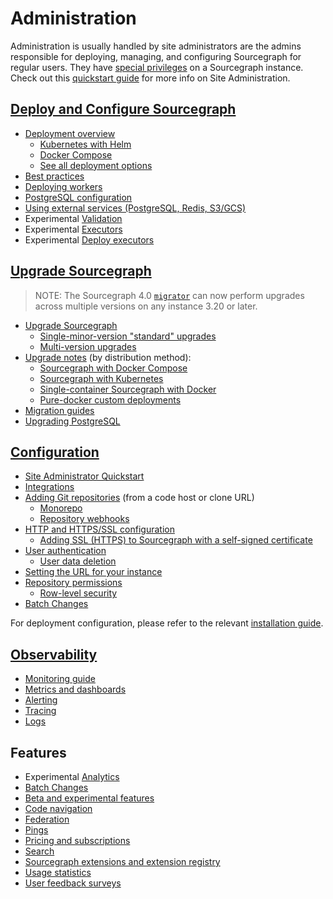 # Administration

Administration is usually handled by site administrators are the admins responsible for deploying, managing, and configuring Sourcegraph for regular users. They have [special privileges](privileges.md) on a Sourcegraph instance. Check out this [quickstart guide](how-to/site-admin-quickstart.md) for more info on Site Administration.

## [Deploy and Configure Sourcegraph](deploy/index.md)

- [Deployment overview](deploy/index.md)
  - [Kubernetes with Helm](deploy/kubernetes/helm.md)
  - [Docker Compose](deploy/docker-compose/index.md)
  - [See all deployment options](deploy/index.md#deployment-types)
- [Best practices](deployment_best_practices.md)
- [Deploying workers](workers.md)
- [PostgreSQL configuration](config/postgres-conf.md)
- [Using external services (PostgreSQL, Redis, S3/GCS)](external_services/index.md)
- <span class="badge badge-experimental">Experimental</span> [Validation](validation.md)
- <span class="badge badge-experimental">Experimental</span> [Executors](executors.md)
- <span class="badge badge-experimental">Experimental</span> [Deploy executors](deploy_executors.md)

## [Upgrade Sourcegraph](updates/index.md)

> NOTE: The Sourcegraph 4.0 [`migrator`](./how-to/manual_database_migrations.md) can now perform upgrades across 
multiple versions on any instance 3.20 or later.

- [Upgrade Sourcegraph](updates/index.md)
  - [Single-minor-version "standard" upgrades](updates/index.md#standard-upgrades)
  - [Multi-version upgrades](updates/index.md#multi-version-upgrades)
- [Upgrade notes](updates/index.md#update-notes) (by distribution method):
  - [Sourcegraph with Docker Compose](updates/docker_compose.md)
  - [Sourcegraph with Kubernetes](updates/kubernetes.md)
  - [Single-container Sourcegraph with Docker](updates/server.md)
  - [Pure-docker custom deployments](updates/pure_docker.md)
- [Migration guides](migration/index.md)
- [Upgrading PostgreSQL](postgres.md#upgrading-postgresql)

## [Configuration](config/index.md)

- [Site Administrator Quickstart](how-to/site-admin-quickstart.md)
- [Integrations](../integration/index.md)
- [Adding Git repositories](repo/add.md) (from a code host or clone URL)
  - [Monorepo](monorepo.md)
  - [Repository webhooks](repo/webhooks.md)
- [HTTP and HTTPS/SSL configuration](http_https_configuration.md)
  - [Adding SSL (HTTPS) to Sourcegraph with a self-signed certificate](ssl_https_self_signed_cert_nginx.md)
- [User authentication](auth/index.md)
  - [User data deletion](user_data_deletion.md)
- [Setting the URL for your instance](url.md)
- [Repository permissions](repo/permissions.md)
  - [Row-level security](repo/row_level_security.md)
- [Batch Changes](../batch_changes/how-tos/site_admin_configuration.md)

For deployment configuration, please refer to the relevant [installation guide](deploy/index.md).

## [Observability](observability.md)

- [Monitoring guide](how-to/monitoring-guide.md)
- [Metrics and dashboards](./observability/metrics.md)
- [Alerting](./observability/alerting.md)
- [Tracing](./observability/tracing.md)
- [Logs](./observability/logs.md)

## Features

- <span class="badge badge-experimental">Experimental</span> [Analytics](./analytics.md)
- [Batch Changes](../batch_changes/index.md)
- [Beta and experimental features](beta_and_experimental_features.md)
- [Code navigation](../code_navigation/index.md)
- [Federation](federation/index.md)
- [Pings](pings.md)
- [Pricing and subscriptions](subscriptions/index.md)
- [Search](search.md)
- [Sourcegraph extensions and extension registry](extensions/index.md)
- [Usage statistics](usage_statistics.md)
- [User feedback surveys](user_surveys.md)

